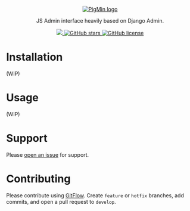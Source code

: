<p align="center">
  <a href="http://citi.org.br">
    <img src="https://i.imgur.com/yegeWYg.png" alt="PigMin logo"/>
  </a>
</p> <!-- ./Logo -->

<p align="center">JS Admin interface heavily based on Django Admin.</p>
<p align="center">
  <a href="https://github.com/CITi-UFPE/pigmin/issues">
    <img src="https://img.shields.io/github/issues/CITi-UFPE/pigmin">  
  </a>
  <a href="https://github.com/CITi-UFPE/pigmin/stargazers">
    <img alt="GitHub stars" src="https://img.shields.io/github/stars/CITi-UFPE/pigmin">
  </a>
  <a href="https://github.com/CITi-UFPE/pigmin/blob/master/LICENSE">
    <img alt="GitHub license" src="https://img.shields.io/github/license/CITi-UFPE/pigmin">
  </a>
</p>

# Installation
(WIP)

# Usage
(WIP)

# Support
Please [open an issue](https://github.com/CITi-UFPE/pigmin/issues/new) for support.

# Contributing
Please contribute using [GitFlow](https://www.atlassian.com/git/tutorials/comparing-workflows/gitflow-workflow). Create `feature` or `hotfix` branches, add commits, and open a pull request to `develop`.
